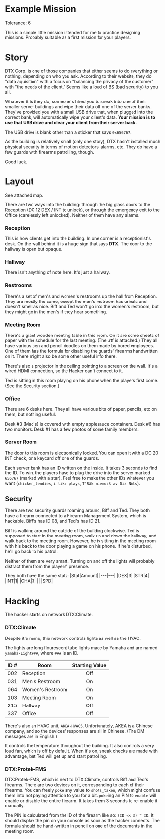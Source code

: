 # Example Mission
Tolerance: 6

This is a simple little mission intended for me to practice designing missions. Probably suitable as a first mission for your players.

# Story
DTX Corp. is one of those companies that either seems to do everything or nothing, depending on who you ask. According to their website, they do "data aquisition" with a focus on "balancing the privacy of the customer" with "the needs of the client." Seems like a load of BS (bad security) to you all.

Whatever it is they do, someone's hired you to sneak into one of their smaller server buildings and wipe their data off one of the server banks. They've provided you with a small USB drive that, when plugged into the correct bank, will automatically wipe your client's data. **Your mission is to use that USB drive and clear your client from their server bank.**

The USB drive is blank other than a sticker that says `0x656767`.

As the building is relatively small (only one story), DTX hasn't installed much physical security in terms of motion detectors, alarms, etc. They do have a few guards with firearms patrolling, though.

Good luck.

# Layout

See attached map.

There are two ways into the building: through the big glass doors to the Reception (DC 12 DEX / INT to unlock), or through the emergency exit to the Office (carelessly left unlocked). Neither of them have any alarms.

### Reception
This is how clients get into the building. In one corner is a receptionist's desk. On the wall behind it is a huge sign that says **DTX**. The door to the hallway is open but opaque.

### Hallway
There isn't anything of note here. It's just a hallway.

### Restrooms
There's a set of men's and women's restrooms up the hall from Reception. They are mostly the same, except the men's restroom has urinals and doesn't smell as nice. Biff and Ted won't go into the women's restroom, but they might go in the men's if they hear something.

### Meeting Room
There's a giant wooden meeting table in this room. On it are some sheets of paper with the schedule for the last meeting. (The .rtf is attached.) They all have various pen and pencil doodles on them made by bored employees. One of them has the formula for disabling the guards' firearms handwritten on it. There might also be some other useful info there.

There's also a projector in the ceiling pointing to a screen on the wall. It's a wired HDMI connection, so the Hacker can't connect to it.

Ted is sitting in this room playing on his phone when the players first come. (See the Security section.)

### Office

There are 6 desks here. They all have various bits of paper, pencils, etc on them, but nothing useful. 

Desk #3 (Mac's) is covered with empty applesauce containers. Desk #6 has two monitors. Desk #1 has a few photos of some family members.

### Server Room

The door to this room is electronically locked. You can open it with a DC 20 INT check, or a keycard off one of the guards.

Each server bank has an ID written on the inside. It takes 3 seconds to find the ID. To win, the players have to plug the drive into the server marked `656767` (marked with a star). Feel free to make the other IDs whatever you want (`chicken_tendies`, `i like plays`, `T'Râk niemozs̗̄ av Diz Nûts`).

## Security

There are two security guards roaming around, Biff and Ted. They both have a firearm connected to a Firearm Management System, which is hackable. Biff's has ID 08, and Ted's has ID 21.

Biff is walking around the outside of the building clockwise. Ted is supposed to start in the meeting room, walk up and down the hallway, and walk back to the meeting room. However, he is sitting in the meeting room with his back to the door playing a game on his phone. If he's disturbed, he'll go back to his patrol.

Neither of them are very smart. Turning on and off the lights will probably distract them from the players' presence.

They both have the same stats:
|Stat|Amount|
|---|---|
|DEX|3|
|STR|4|
|INT|1|
|CHA|3|
||
|SPD|

# Hacking
The hacker starts on network DTX:Climate.

### DTX:Climate
Despite it's name, this network controls lights as well as the HVAC.

The lights are long flourescent tube lights made by Yamaha and are named `yamaha-Light###`, where `###` is an ID. 

|ID #|Room|Starting Value|
|---|---|:---:|
|002|Reception|Off|
|031|Men's Restroom|On|
|064|Women's Restroom|On|
|103|Meeting Room|On|
|215|Hallway|Off|
|337|Office|Off|

There's also an HVAC unit, `AKEA-HVAC5`. Unfortunately, AKEA is a Chinese company, and so the devices' responses are all in Chinese. (The DM messages are in English.)

It controls the temperature throughout the building. It also controls a very loud fan, which is off by default. When it's on, sneak checks are made with advantage, but Ted will get up and start patrolling.

### DTX:Protek-FMS

DTX:Protek-FMS, which is next to DTX:Climate, controls Biff and Ted's firearms. There are two devices on it, corresponding to each of their firearms. You can freely `poke` any value to `shots_taken`, which might confuse them into not paying attention to you for a bit. `poke`ing an PIN to `enable` will enable or disable the entire firearm. It takes them 3 seconds to re-enable it manually.

The PIN is calculated from the ID of the firearm like so: `(ID << 3) ^ ID`. It should display the pin on your console as soon as the hacker connects. The formula should be hand-written in pencil on one of the documents in the meeting room.